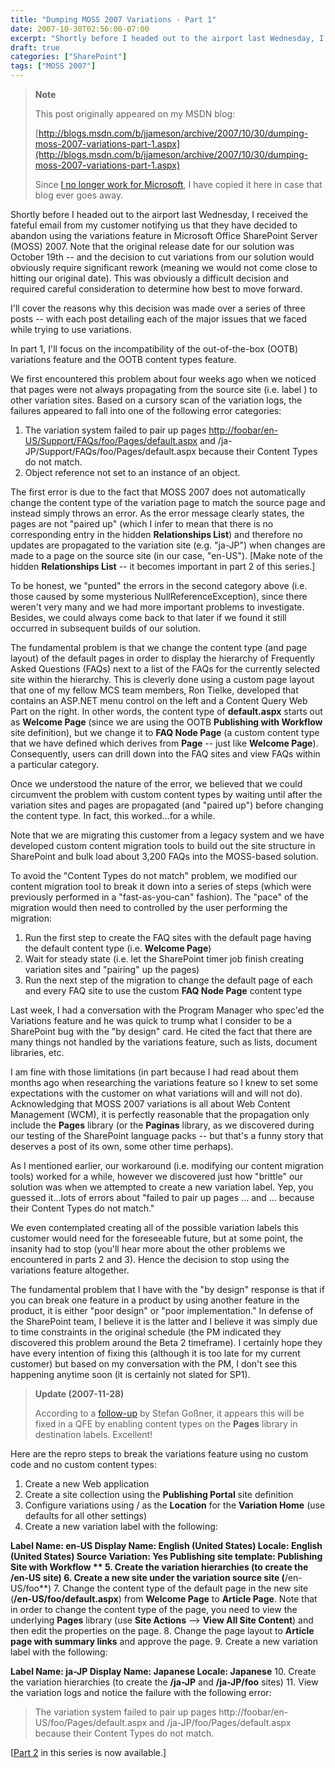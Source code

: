 ```yaml
---
title: "Dumping MOSS 2007 Variations - Part 1"
date: 2007-10-30T02:56:00-07:00
excerpt: "Shortly before I headed out to the airport last Wednesday, I received the fateful email from my customer notifying us that they have decided to abandon using the variations feature in Microsoft Office SharePoint Server (MOSS) 2007. Note that the original..."
draft: true
categories: ["SharePoint"]
tags: ["MOSS 2007"]
---
```


> **Note**
>
> This post originally appeared on my MSDN blog:
>
> [http://blogs.msdn.com/b/jjameson/archive/2007/10/30/dumping-moss-2007-variations-part-1.aspx](http://blogs.msdn.com/b/jjameson/archive/2007/10/30/dumping-moss-2007-variations-part-1.aspx)
>
> Since [I no longer work for Microsoft](/blog/jjameson/2011/09/02/last-day-with-microsoft), I have copied it here in case that blog                 ever goes away.

Shortly before I headed out to the airport last Wednesday, I received the fateful         email from my customer notifying us that they have decided to abandon using the         variations feature in Microsoft Office SharePoint Server (MOSS) 2007. Note that         the original release date for our solution was October 19th -- and the decision         to cut variations from our solution would obviously require significant rework (meaning         we would not come close to hitting our original date). This was obviously a difficult         decision and required careful consideration to determine how best to move forward.

I'll cover the reasons why this decision was made over a series of three posts --         with each post detailing each of the major issues that we faced while trying to         use variations.

In part 1, I'll focus on the incompatibility of the out-of-the-box (OOTB) variations         feature and the OOTB content types feature.

We first encountered this problem about four weeks ago when we noticed that pages         were not always propagating from the source site (i.e. label ) to other variation         sites. Based on a cursory scan of the variation logs, the failures appeared to fall         into one of the following error categories:

1. The variation system failed to pair up pages [http://foobar/en-US/Support/FAQs/foo/Pages/default.aspx](http://foobar/en-US/Support/FAQs/foo/bar/Pages/default.aspx) and /ja-JP/Support/FAQs/foo/Pages/default.aspx
   because their Content Types do not match.
2. Object reference not set to an instance of an object.

The first error is due to the fact that MOSS 2007 does not automatically change         the content type of the variation page to match the source page and instead simply         throws an error. As the error message clearly states, the pages are not "paired         up" (which I infer to mean that there is no corresponding entry in the hidden **Relationships List**) and therefore no updates are propagated to the         variation site (e.g. "ja-JP") when changes are made to a page on the source site         (in our case, "en-US"). [Make note of the hidden **Relationships List**         -- it becomes important in part 2 of this series.]

To be honest, we "punted" the errors in the second category above (i.e. those caused         by some mysterious NullReferenceException), since there weren't very many and we         had more important problems to investigate. Besides, we could always come back to         that later if we found it still occurred in subsequent builds of our solution.

The fundamental problem is that we change the content type (and page layout) of         the default pages in order to display the hierarchy of Frequently Asked Questions         (FAQs) next to a list of the FAQs for the currently selected site within the hierarchy.         This is cleverly done using a custom page layout that one of my fellow MCS team         members, Ron Tielke, developed that contains an ASP.NET menu control on the left         and a Content Query Web Part on the right. In other words, the content type of **default.aspx** starts out as **Welcome Page** (since we         are using the OOTB **Publishing with Workflow** site definition), but         we change it to **FAQ Node Page** (a custom content type that we have         defined which derives from **Page** -- just like **Welcome Page**).         Consequently, users can drill down into the FAQ sites and view FAQs within a particular         category.

Once we understood the nature of the error, we believed that we could circumvent         the problem with custom content types by waiting until after the variation sites         and pages are propagated (and "paired up") before changing the content type. In         fact, this worked...for a while.

Note that we are migrating this customer from a legacy system and we have developed         custom content migration tools to build out the site structure in SharePoint and         bulk load about 3,200 FAQs into the MOSS-based solution.

To avoid the "Content Types do not match" problem, we modified our content migration         tool to break it down into a series of steps (which were previously performed in         a "fast-as-you-can" fashion). The "pace" of the migration would then need to controlled         by the user performing the migration:

1. Run the first step to create the FAQ sites with the default page having the default
   content type (i.e. **Welcome Page**)
2. Wait for steady state (i.e. let the SharePoint timer job finish creating variation
   sites and "pairing" up the pages)
3. Run the next step of the migration to change the default page of each and every
   FAQ site to use the custom **FAQ Node Page** content type

Last week, I had a conversation with the Program Manager who spec'ed the Variations         feature and he was quick to trump what I consider to be a SharePoint bug with the         "by design" card. He cited the fact that there are many things not handled by the         variations feature, such as lists, document libraries, etc.

I am fine with those limitations (in part because I had read about them months ago         when researching the variations feature so I knew to set some expectations with         the customer on what variations will and will not do). Acknowledging that MOSS 2007         variations is all about Web Content Management (WCM), it is perfectly reasonable         that the propagation only include the **Pages** library (or the **Paginas** library, as we discovered during our testing of the SharePoint         language packs -- but that's a funny story that deserves a post of its own, some         other time perhaps).

As I mentioned earlier, our workaround (i.e. modifying our content migration tools)         worked for a while, however we discovered just how "brittle" our solution was when         we attempted to create a new variation label. Yep, you guessed it...lots of errors         about "failed to pair up pages ... and ... because their Content Types         do not match."

We even contemplated creating all of the possible variation labels this customer         would need for the foreseeable future, but at some point, the insanity had to stop         (you'll hear more about the other problems we encountered in parts 2 and 3). Hence         the decision to stop using the variations feature altogether.

The fundamental problem that I have with the "by design" response is that if you         can break one feature in a product by using another feature in the product, it is         either "poor design" or "poor implementation." In defense of the SharePoint team,         I believe it is the latter and I believe it was simply due to time constraints in         the original schedule (the PM indicated they discovered this problem around the         Beta 2 timeframe). I certainly hope they have every intention of fixing this (although         it is too late for my current customer) but based on my conversation with the PM,         I don't see this happening anytime soon (it is certainly not slated for SP1).

> **Update (2007-11-28)**
>
> According to a [follow-up](http://blogs.technet.com/stefan_gossner/archive/2007/11/15/some-comments-on-common-variation-problems.aspx) by Stefan Goßner, it appears this will be fixed in a QFE by enabling content types on the **Pages** library in destination labels. Excellent!

Here are the repro steps to break the variations feature using no custom code and         no custom content types:

1. Create a new Web application
2. Create a site collection using the **Publishing Portal** site definition
3. Configure variations using / as the **Location** for the **Variation
   Home** (use defaults for all other settings)
4. Create a new variation label with the following:

**Label Name: en-US
Display Name: English (United States)
Locale: English (United States)
Source Variation: Yes
Publishing site template: Publishing Site with Workflow
**
5. Create the variation hierarchies (to create the **/en-US** site)
6. Create a new site under the variation source site (**/en-US/foo**)
7. Change the content type of the default page in the new site (**/en-US/foo/default.aspx**)
from **Welcome Page** to **Article Page**. Note that in
order to change the content type of the page, you need to view the underlying **Pages** library (use **Site Actions** --&gt; **View All Site
Content**) and then edit the properties on the page.
8. Change the page layout to **Article page with summary links** and approve
the page.
9. Create a new variation label with the following:

**Label Name: ja-JP
Display Name: Japanese
Locale: Japanese**
10. Create the variation hierarchies (to create the **/ja-JP** and **/ja-JP/foo** sites)
11. View the variation logs and notice the failure with the following error:

> The variation system failed to pair up pages http://foobar/en-US/foo/Pages/default.aspx                 and /ja-JP/foo/Pages/default.aspx because their Content Types do not match.

[[Part
2](/blog/jjameson/2007/10/31/dumping-moss-2007-variations-part-2) in this series is now available.]

